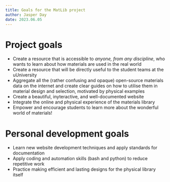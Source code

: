 ```yaml
---
title: Goals for the MatLib project
author: Jasper Day
date: 2023.06.05
---
```




# Project goals

- Create a resource that is accessible to *anyone, from any discipline*, who wants to learn about how materials are used in the real world
- Create a resource that will be directly useful to the student teams at the uUniversity
- Aggregate all the (rather confusing and opaque) open-source materials data on the internet and create clear guides on how to utilise them in material design and selection, motivated by physical examples
- Create a beautiful, inyteractive, and well-documented website
- Integrate the online and physical experience of the materials library
- Empower and encourage students to learn more about the wonderful world of materials!

# Personal development goals

- Learn new website development techniques and apply standards for documentation
- Apply coding and automation skills (bash and python) to reduce repetitive work
- Practice making efficient and lasting designs for the physical library itself